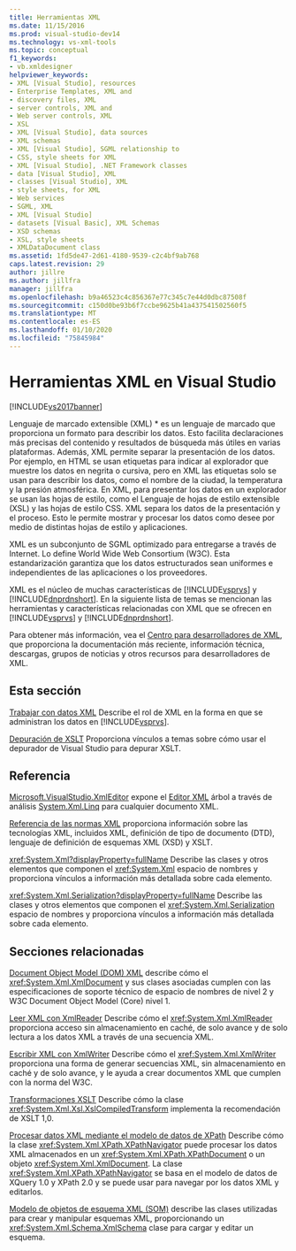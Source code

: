 ```yaml
---
title: Herramientas XML
ms.date: 11/15/2016
ms.prod: visual-studio-dev14
ms.technology: vs-xml-tools
ms.topic: conceptual
f1_keywords:
- vb.xmldesigner
helpviewer_keywords:
- XML [Visual Studio], resources
- Enterprise Templates, XML and
- discovery files, XML
- server controls, XML and
- Web server controls, XML
- XSL
- XML [Visual Studio], data sources
- XML schemas
- XML [Visual Studio], SGML relationship to
- CSS, style sheets for XML
- XML [Visual Studio], .NET Framework classes
- data [Visual Studio], XML
- classes [Visual Studio], XML
- style sheets, for XML
- Web services
- SGML, XML
- XML [Visual Studio]
- datasets [Visual Basic], XML Schemas
- XSD schemas
- XSL, style sheets
- XMLDataDocument class
ms.assetid: 1fd5de47-2d61-4180-9539-c2c4bf9ab768
caps.latest.revision: 29
author: jillre
ms.author: jillfra
manager: jillfra
ms.openlocfilehash: b9a46523c4c856367e77c345c7e44d0dbc87508f
ms.sourcegitcommit: c150d0be93b6f7ccbe9625b41a437541502560f5
ms.translationtype: MT
ms.contentlocale: es-ES
ms.lasthandoff: 01/10/2020
ms.locfileid: "75845984"
---
```

# <a name="xml-tools-in-visual-studio"></a>Herramientas XML en Visual Studio
[!INCLUDE[vs2017banner](../includes/vs2017banner.md)]

Lenguaje de marcado extensible (XML) * es un lenguaje de marcado que proporciona un formato para describir los datos. Esto facilita declaraciones más precisas del contenido y resultados de búsqueda más útiles en varias plataformas. Además, XML permite separar la presentación de los datos. Por ejemplo, en HTML se usan etiquetas para indicar al explorador que muestre los datos en negrita o cursiva, pero en XML las etiquetas solo se usan para describir los datos, como el nombre de la ciudad, la temperatura y la presión atmosférica. En XML, para presentar los datos en un explorador se usan las hojas de estilo, como el Lenguaje de hojas de estilo extensible (XSL) y las hojas de estilo CSS. XML separa los datos de la presentación y el proceso. Esto le permite mostrar y procesar los datos como desee por medio de distintas hojas de estilo y aplicaciones.

 XML es un subconjunto de SGML optimizado para entregarse a través de Internet. Lo define World Wide Web Consortium (W3C). Esta estandarización garantiza que los datos estructurados sean uniformes e independientes de las aplicaciones o los proveedores.

 XML es el núcleo de muchas características de [!INCLUDE[vsprvs](../includes/vsprvs-md.md)] y [!INCLUDE[dnprdnshort](../includes/dnprdnshort-md.md)]. En la siguiente lista de temas se mencionan las herramientas y características relacionadas con XML que se ofrecen en [!INCLUDE[vsprvs](../includes/vsprvs-md.md)] y [!INCLUDE[dnprdnshort](../includes/dnprdnshort-md.md)].

 Para obtener más información, vea el [Centro para desarrolladores de XML](https://msdn.microsoft.com/data/bb190600.aspx), que proporciona la documentación más reciente, información técnica, descargas, grupos de noticias y otros recursos para desarrolladores de XML.

## <a name="in-this-section"></a>Esta sección
 [Trabajar con datos XML](../xml-tools/working-with-xml-data.md) Describe el rol de XML en la forma en que se administran los datos en [!INCLUDE[vsprvs](../includes/vsprvs-md.md)].

 [Depuración de XSLT](../xml-tools/debugging-xslt.md) Proporciona vínculos a temas sobre cómo usar el depurador de Visual Studio para depurar XSLT.

## <a name="reference"></a>Referencia
 [Microsoft.VisualStudio.XmlEditor](https://msdn.microsoft.com/library/microsoft.visualstudio.xmleditor.aspx) expone el [Editor XML](https://msdn.microsoft.com/library/ms255810.aspx) árbol a través de análisis [System.Xml.Linq](https://msdn.microsoft.com/library/system.xml.linq.aspx) para cualquier documento XML.

 [Referencia de las normas XML](https://msdn.microsoft.com/79c78508-c9d0-423a-a00f-672e855de401) proporciona información sobre las tecnologías XML, incluidos XML, definición de tipo de documento (DTD), lenguaje de definición de esquemas XML (XSD) y XSLT.

 <xref:System.Xml?displayProperty=fullName> Describe las clases y otros elementos que componen el <xref:System.Xml> espacio de nombres y proporciona vínculos a información más detallada sobre cada elemento.

 <xref:System.Xml.Serialization?displayProperty=fullName> Describe las clases y otros elementos que componen el <xref:System.Xml.Serialization> espacio de nombres y proporciona vínculos a información más detallada sobre cada elemento.

## <a name="related-sections"></a>Secciones relacionadas
 [Document Object Model (DOM) XML](https://msdn.microsoft.com/library/b5e52844-4820-47c0-a61d-de2da33e9f54) describe cómo el <xref:System.Xml.XmlDocument> y sus clases asociadas cumplen con las especificaciones de soporte técnico de espacio de nombres de nivel 2 y W3C Document Object Model (Core) nivel 1.

 [Leer XML con XmlReader](https://msdn.microsoft.com/3029834c-a27e-4331-b7aa-711924062182) Describe cómo el <xref:System.Xml.XmlReader> proporciona acceso sin almacenamiento en caché, de solo avance y de solo lectura a los datos XML a través de una secuencia XML.

 [Escribir XML con XmlWriter](https://msdn.microsoft.com/ea41f72c-e1d3-4e0a-ab0f-f0eb1c27ab86) Describe cómo el <xref:System.Xml.XmlWriter> proporciona una forma de generar secuencias XML, sin almacenamiento en caché y de solo avance, y le ayuda a crear documentos XML que cumplen con la norma del W3C.

 [Transformaciones XSLT](https://msdn.microsoft.com/library/202f8820-224c-494f-b61e-cd127eac6e03) Describe cómo la clase <xref:System.Xml.Xsl.XslCompiledTransform> implementa la recomendación de XSLT 1,0.

 [Procesar datos XML mediante el modelo de datos de XPath](https://msdn.microsoft.com/library/536c6fce-1453-4654-9c72-bca54d47e081) Describe cómo la clase <xref:System.Xml.XPath.XPathNavigator> puede procesar los datos XML almacenados en un <xref:System.Xml.XPath.XPathDocument> o un objeto <xref:System.Xml.XmlDocument>. La clase <xref:System.Xml.XPath.XPathNavigator> se basa en el modelo de datos de XQuery 1.0 y XPath 2.0 y se puede usar para navegar por los datos XML y editarlos.

 [Modelo de objetos de esquema XML (SOM)](https://msdn.microsoft.com/library/a897a599-ffd1-43f9-8807-e58c8a7194cd) describe las clases utilizadas para crear y manipular esquemas XML, proporcionando un <xref:System.Xml.Schema.XmlSchema> clase para cargar y editar un esquema.
